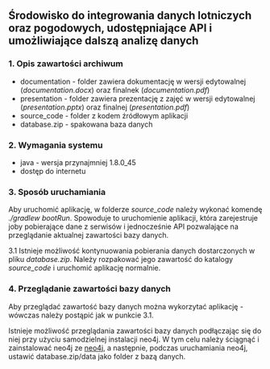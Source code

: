 ## Środowisko do integrowania danych lotniczych oraz pogodowych, udostępniające API i umożliwiające dalszą analizę danych

### 1. Opis zawartości archiwum
* documentation - folder zawiera dokumentację w wersji edytowalnej (*documentation.docx*) oraz finalnek (*documentation.pdf*)
* presentation - folder zawiera prezentację z zajęć w wersji edytowalnej (*presentation.pptx*) oraz finalnej (*presentation.pdf*)
* source_code - folder z kodem źródłowym aplikacji
* database.zip - spakowana baza danych

### 2. Wymagania systemu
* java - wersja przynajmniej 1.8.0_45
* dostęp do internetu

### 3. Sposób uruchamiania
Aby uruchomić aplikację, w folderze *source_code* należy wykonać komendę *./gradlew bootRun*. Spowoduje to uruchomienie aplikacji, która zarejestruje joby pobierające dane z serwisów i jednocześnie API pozwalające na przeglądanie aktualnej zawartości bazy danych.

3.1 Istnieje możliwość kontynuowania pobierania danych dostarczonych w pliku *database.zip*. Należy rozpakować jego zawartość do katalogy *source_code* i uruchomić aplikację normalnie.

### 4. Przeglądanie zawartości bazy danych
Aby przeglądać zawartość bazy danych można wykorzytać aplikację - wówczas należy postąpić jak w punkcie 3.1.

Istnieje możliwość przeglądania zawartości bazy danych podłączając się do niej przy użyciu samodzielnej instalacji neo4j. W tym celu należy ściągnąć i zainstalować neo4j ze [neo4j](http://neo4j.com), a następnie, podczas uruchamiania neo4j, ustawić database.zip/data jako folder z bazą danych.
